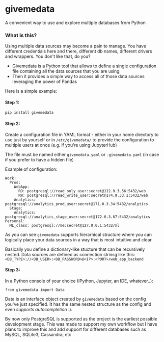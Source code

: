 # givemedata
A convenient way to use and explore multiple databases from Python

### What is this?
Using multiple data sources may become a pain to manage. You have different credentials here and there, different db names, different drivers and wrappers. You don't like that, do you?

- Givemedata is a Python tool that allows to define a single configuration file containing all the data sources that you are using
- Then it provides a simple way to access all of those data sources leveraging the power of Pandas

Here is a simple example:

#### Step 1:

`pip install givemedata`

#### Step 2:

Create a configuration file in YAML format - either in your home directory to use just by yourself or in `/etc/givemedata/`
to provide the configuration to multiple users at once (e.g. if you're using JupyterHub)

The file must be named either `givemedata.yaml` or `.givemedata.yaml` (in case if you prefer to have a hidden file)

Example of configuration:

```
Work:
  Prod:
    WebApp:
      RO: postgresql://read_only_user:secret@112.0.3.56:5432/web
      RW: postgresql://read_write_user:secret@174.0.33.1:5432/web
    Analytics: postgresql://analytics_prod_user:secret@171.0.3.34:5432/analytics
  Stage:
    Analytics: postgresql://analytics_stage_user:secret@172.0.3.67:5432/analytics
Personal:
  ML_class: postgresql://me:secret@127.0.0.1:5432/ml
```

As you can see `givemedata` supports hierarhical structure where you can logically place your data sources in a way that
is most intuitive and clear.

Basically you define a dictionary-like stucture that can be recursively nested.
Data sources are defined as connection strinsg like this: `<DB_TYPE>://<DB_USER>:<DB_PASSWORD>@<IP>:<PORT>/web_app_backend`

#### Step 3:

In a Python console of your choice (IPython, Jupyter, an IDE, whatever..):

`from givemedata import Data`

Data is an interface object created by `givemedata` based on the config you've just specified.
It has the same nested structure as the config and even *supports autocompletion* :).

By now only PostgreSQL is supported as the project is the earliest possible development stage. This was made to support my own
workflow but I have plans to improve this and add support for different databases such as MySQL, SQLite3, Cassandra, etc

